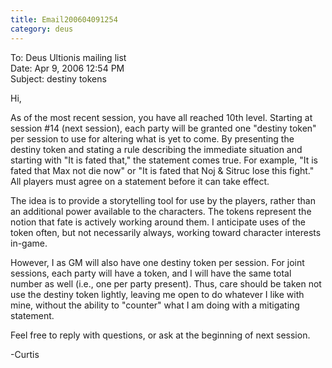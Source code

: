 ```yaml
---
title: Email200604091254
category: deus
---
```

To: Deus Ultionis mailing list
<br>Date: Apr 9, 2006 12:54 PM
<br>Subject: destiny tokens

Hi,

As of the most recent session, you have all reached 10th level. Starting at session #14 (next session), each party will be granted one &quot;destiny token&quot; per session to use for altering what is yet to come. By presenting the destiny token and stating a rule describing the immediate situation and starting with &quot;It is fated that,&quot; the statement comes true. For example, &quot;It is fated that Max not die now&quot; or &quot;It is fated that Noj &amp; Sitruc lose this fight.&quot; All players must agree on a statement before it can take effect.

The idea is to provide a storytelling tool for use by the players, rather than an additional power available to the characters. The tokens represent the notion that fate is actively working around them. I anticipate uses of the token often, but not necessarily always, working toward character interests in-game.

However, I as GM will also have one destiny token per session. For joint sessions, each party will have a token, and I will have the same total number as well (i.e., one per party present). Thus, care should be taken not use the destiny token lightly, leaving me open to do whatever I like with mine, without the ability to &quot;counter&quot; what I am doing with a mitigating statement.

Feel free to reply with questions, or ask at the beginning of next session.

-Curtis
